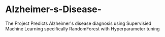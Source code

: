 # Alzheimer-s-Disease-
The Project Predicts Alzheimer's disease diagnosis using Supervisied Machine Learning specifically RandomForest with Hyperparameter tuning
